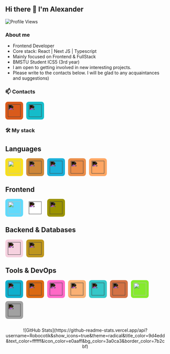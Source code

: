 ## Hi there 👋 I'm Alexander

![Profile Views](https://komarev.com/ghpvc/?username=Robocotik&color=blue)

### About me

* Frontend Developer
* Core stack: React | Next JS | Typescript
* Mainly focused on Frontend & FullStack
* BMSTU Student ICS5 (3rd year)
* I am open to getting involved in new interesting projects.
* Please write to the contacts below. I will be glad to any acquaintances and suggestions)

### 📫 Contacts

<div style="display: flex; gap: 10px; flex-wrap: wrap; margin-bottom: 15px;">
  <!-- Telegram -->
  <a href="https://t.me/ADmi_OK" target="_blank">
    <img src="https://simpleicons.org/icons/telegram.svg" width="40" height="40" style="border-radius: 8px; background: #26A5E4; padding: 8px; filter: invert(1);"/>
  </a>
  
  <!-- Email -->
  <a href="mailto:alexander.starkin@gmail.com">
    <img src="https://simpleicons.org/icons/gmail.svg" width="40" height="40" style="border-radius: 8px; background: #EA4335; padding: 8px; filter: invert(1);"/>
  </a>
</div>

### 🛠️ My stack

## Languages
<div style="display: flex; gap: 10px; flex-wrap: wrap; margin: 10px 0;">
  <img src="https://simpleicons.org/icons/javascript.svg" width="40" height="40" style="border-radius: 8px; background: #F7DF1E; padding: 8px;"/>
  <img src="https://simpleicons.org/icons/typescript.svg" width="40" height="40" style="border-radius: 8px; background: #3178C6; padding: 8px; filter: invert(1);"/>
  <img src="https://simpleicons.org/icons/html5.svg" width="40" height="40" style="border-radius: 8px; background: #E34F26; padding: 8px; filter: invert(1);"/>
  <img src="https://simpleicons.org/icons/css3.svg" width="40" height="40" style="border-radius: 8px; background: #1572B6; padding: 8px; filter: invert(1);"/>
  <img src="https://simpleicons.org/icons/cplusplus.svg" width="40" height="40" style="border-radius: 8px; background: #00599C; padding: 8px; filter: invert(1);"/>
</div>

## Frontend
<div style="display: flex; gap: 10px; flex-wrap: wrap; margin: 10px 0;">
  <img src="https://simpleicons.org/icons/react.svg" width="40" height="40" style="border-radius: 8px; background: #61DAFB; padding: 8px;"/>
  <img src="https://simpleicons.org/icons/nextdotjs.svg" width="40" height="40" style="border-radius: 8px; background: #000000; padding: 8px; filter: invert(1);"/>
  <img src="https://simpleicons.org/icons/vite.svg" width="40" height="40" style="border-radius: 8px; background: #646CFF; padding: 8px; filter: invert(1);"/>
</div>

## Backend & Databases
<div style="display: flex; gap: 10px; flex-wrap: wrap; margin: 10px 0;">
  <img src="https://simpleicons.org/icons/django.svg" width="40" height="40" style="border-radius: 8px; background: #092E20; padding: 8px; filter: invert(1);"/>
  <img src="https://simpleicons.org/icons/postgresql.svg" width="40" height="40" style="border-radius: 8px; background: #4169E1; padding: 8px; filter: invert(1);"/>
</div>

## Tools & DevOps
<div style="display: flex; gap: 10px; flex-wrap: wrap; margin: 10px 0;">
  <img src="https://simpleicons.org/icons/git.svg" width="40" height="40" style="border-radius: 8px; background: #F05032; padding: 8px; filter: invert(1);"/>
  <img src="https://simpleicons.org/icons/docker.svg" width="40" height="40" style="border-radius: 8px; background: #2496ED; padding: 8px; filter: invert(1);"/>
  <img src="https://simpleicons.org/icons/nginx.svg" width="40" height="40" style="border-radius: 8px; background: #009639; padding: 8px; filter: invert(1);"/>
  <img src="https://simpleicons.org/icons/cmake.svg" width="40" height="40" style="border-radius: 8px; background: #064F8C; padding: 8px; filter: invert(1);"/>
  <img src="https://simpleicons.org/icons/npm.svg" width="40" height="40" style="border-radius: 8px; background: #CB3837; padding: 8px; filter: invert(1);"/>
  <img src="https://simpleicons.org/icons/yarn.svg" width="40" height="40" style="border-radius: 8px; background: #2C8EBB; padding: 8px; filter: invert(1);"/>
  <img src="https://simpleicons.org/icons/swagger.svg" width="40" height="40" style="border-radius: 8px; background: #85EA2D; padding: 8px;"/>
  <img src="https://simpleicons.org/icons/json.svg" width="40" height="40" style="border-radius: 8px; background: #5E5E5E; padding: 8px; filter: invert(1);"/>
</div>

<br />

<div align="center">
![GitHub Stats](https://github-readme-stats.vercel.app/api?username=Robocotik&show_icons=true&theme=radical&title_color=9d4edd&text_color=ffffff&icon_color=e0aaff&bg_color=3a0ca3&border_color=7b2cbf)
</div>

